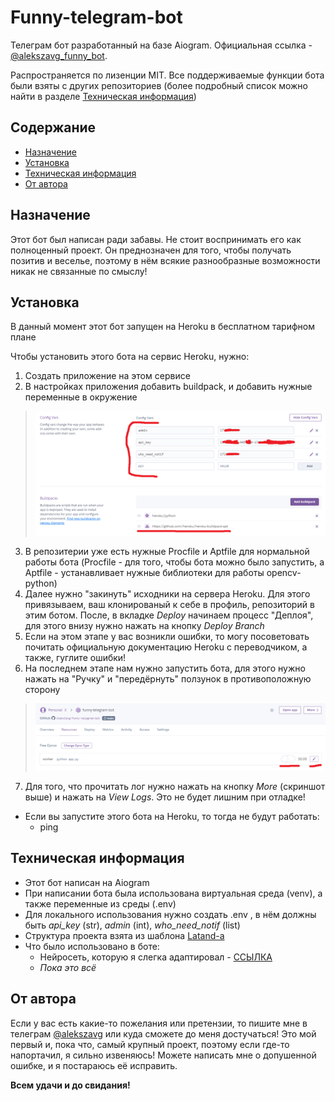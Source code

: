 # Funny-telegram-bot
Телеграм бот разработанный на базе Aiogram. Официальная ссылка - [@alekszavg_funny_bot](http://t.me/alekszavg_funny_bot).

Распространяется по лизенции MIT. Все поддерживаемые функции бота были взяты с других репозиториев (более подробный список можно найти в разделе [Техническая информация](#Техническая-информация))
## Содержание
- [Назначение](#Назначение)
- [Установка](#Установка)
- [Техническая информация](#Техническая-информация)
- [От автора](#От-автора)


## Назначение
Этот бот был написан ради забавы. Не стоит воспринимать его как полноценный проект. Он преднозначен для того, чтобы получать позитив и веселье, поэтому в нём всякие разнообразные возможности никак не связанные по смыслу!

## Установка
В данный момент этот бот запущен на Heroku в бесплатном тарифном плане

Чтобы установить этого бота на сервис Heroku, нужно:
1. Создать приложение на этом сервисе
2. В настройках приложения добавить buildpack, и добавить нужные переменные в окружение 
> ![Пункт 2](https://github.com/AleksZavg/funny-telegram-bot/blob/main/for_github_readme/heroku_setting.png) 
3. В репозитерии уже есть нужные Procfile и Aptfile для нормальной работы бота (Procfile - для того, чтобы бота можно было запустить, а Aptfile - устанавливает нужные библиотеки для работы opencv-python)
4. Далее нужно "закинуть" исходники на сервера Heroku. Для этого привязываем, ваш клонированый к себе в профиль, репозиторий в этим ботом. После, в вкладке *Deploy* начинаем процесс "Деплоя", для этого внизу нужно нажать на кнопку *Deploy Branch*
5. Если на этом этапе у вас возникли ошибки, то могу посоветовать почитать официальную документацию Heroku c переводчиком, а также, гуглите ошибки!
6. На последнем этапе нам нужно запустить бота, для этого нужно нажать на "Ручку" и "передёрнуть" ползунок в противоположную сторону
> ![Пункт 6](https://github.com/AleksZavg/funny-telegram-bot/blob/main/for_github_readme/heroku_setting_2.png)
7. Для того, что прочитать лог нужно нажать на кнопку *More* (скриншот выше) и нажать на *View Logs*. Это не будет лишним при отладке!
+ Если вы запустите этого бота на Heroku, то тогда не будут работать:
     + ping

## Техническая информация
+ Этот бот написан на Aiogram
+ При написании бота была использована виртуальная среда (venv), а также переменные из среды (.env)
+ Для локального использования нужно создать .env , в нём должны быть *api_key* (str), *admin* (int), *who_need_notif* (list) 
+ Структура проекта взята из шаблона [Latand-а](https://github.com/Latand/aiogram-bot-template)
+ Что было использовано в боте:
    + Нейросеть, которую я слегка адаптировал - [ССЫЛКА](https://github.com/extremecodetv/walrus)
    + *Пока это всё*

## От автора
Если у вас есть какие-то пожелания или претензии, то пишите мне в телеграм [@alekszavg](https://t.me/alekszavg) или куда сможете до меня достучаться!
Это мой первый и, пока что, самый крупный проект, поэтому если где-то напортачил, я сильно извеняюсь! Можете написать мне о допушенной ошибке, и я постараюсь её исправить.

**Всем удачи и до свидания!**
